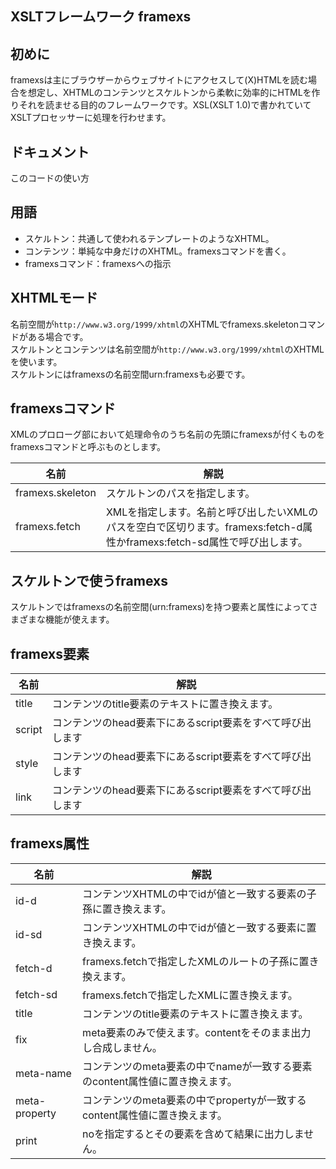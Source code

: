 XSLTフレームワーク framexs
---
## 初めに
<a href=""></a>
framexsは主にブラウザーからウェブサイトにアクセスして(X)HTMLを読む場合を想定し、XHTMLのコンテンツとスケルトンから柔軟に効率的にHTMLを作りそれを読ませる目的のフレームワークです。XSL(XSLT 1.0)で書かれていてXSLTプロセッサーに処理を行わせます。
## ドキュメント
このコードの使い方
## 用語
* スケルトン：共通して使われるテンプレートのようなXHTML。
* コンテンツ：単純な中身だけのXHTML。framexsコマンドを書く。
* framexsコマンド：framexsへの指示
## XHTMLモード
名前空間が`http://www.w3.org/1999/xhtml`のXHTMLでframexs.skeletonコマンドがある場合です。  
スケルトンとコンテンツは名前空間が`http://www.w3.org/1999/xhtml`のXHTMLを使います。  
スケルトンにはframexsの名前空間urn:framexsも必要です。

## framexsコマンド
XMLのプロローグ部において処理命令のうち名前の先頭にframexsが付くものをframexsコマンドと呼ぶものとします。

|名前           |解説|
|---------------|---|
|framexs.skeleton  |スケルトンのパスを指定します。|
|framexs.fetch     |XMLを指定します。名前と呼び出したいXMLのパスを空白で区切ります。framexs:fetch-d属性かframexs:fetch-sd属性で呼び出します。|

## スケルトンで使うframexs
スケルトンではframexsの名前空間(urn:framexs)を持つ要素と属性によってさまざまな機能が使えます。

## framexs要素
|名前         |解説|
|-------------|---|
|title        |コンテンツのtitle要素のテキストに置き換えます。|
|script       |コンテンツのhead要素下にあるscript要素をすべて呼び出します|
|style        |コンテンツのhead要素下にあるscript要素をすべて呼び出します|
|link         |コンテンツのhead要素下にあるscript要素をすべて呼び出します|
## framexs属性
|名前         |解説|                   
|-------------|---|
|id-d         |コンテンツXHTMLの中でidが値と一致する要素の子孫に置き換えます。|
|id-sd        |コンテンツXHTMLの中でidが値と一致する要素に置き換えます。|
|fetch-d      |framexs.fetchで指定したXMLのルートの子孫に置き換えます。|
|fetch-sd     |framexs.fetchで指定したXMLに置き換えます。|
|title        |コンテンツのtitle要素のテキストに置き換えます。|
|fix          |meta要素のみで使えます。contentをそのまま出力し合成しません。|
|meta-name    |コンテンツのmeta要素の中でnameが一致する要素のcontent属性値に置き換えます。|
|meta-property|コンテンツのmeta要素の中でpropertyが一致するcontent属性値に置き換えます。|
|print        |noを指定するとその要素を含めて結果に出力しません。|
